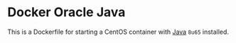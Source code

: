 Docker Oracle Java
=========

This is a Dockerfile for starting a CentOS container with [Java](https://www.java.com/en/) `8u65` installed. 
